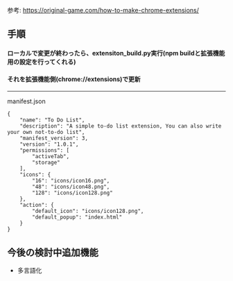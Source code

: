 参考: https://original-game.com/how-to-make-chrome-extensions/

## 手順
#### ローカルで変更が終わったら、extensiton_build.py実行(npm buildと拡張機能用の設定を行ってくれる)
#### それを拡張機能側(chrome://extensions)で更新
******

manifest.json
```
{
    "name": "To Do List",
    "description": "A simple to-do list extension, You can also write your own not-to-do list",
    "manifest_version": 3,
    "version": "1.0.1",
    "permissions": [
        "activeTab",
        "storage"
    ],
    "icons": {
        "16": "icons/icon16.png",
        "48": "icons/icon48.png",
        "128": "icons/icon128.png"
    },
    "action": {
        "default_icon": "icons/icon128.png",
        "default_popup": "index.html"
    }
}
```

## 今後の検討中追加機能
- 多言語化
